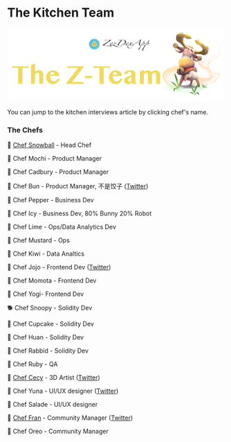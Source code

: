 # The Kitchen Team

![](.gitbook/images/the-zteam-header.png)

You can jump to the kitchen interviews article by clicking chef's name.

### The Chefs

🐰 [Chef Snowball](https://medium.com/pancakeswap/kitchen-interviews-chef-snowball-the-big-fluffy-boss-guiding-the-fellow-bunnies-afa8dfeca887) - Head Chef

🐰 Chef Mochi - Product Manager

🐰 Chef Cadbury - Product Manager

🐰 Chef Bun - Product Manager, 不是饺子 ([Twitter](http://twitter.com/chef_bun_pcs))

🐰 Chef Pepper - Business Dev

🐰 Chef Icy - Business Dev, 80% Bunny 20% Robot

🐰 Chef Lime - Ops/Data Analytics Dev

🐰 Chef Mustard - Ops

🐰 Chef Kiwi - Data Analtics

🐰 Chef Jojo - Frontend Dev ([Twitter](https://twitter.com/0xchefjojo))

🐰 Chef Momota - Frontend Dev

🐰 Chef Yogi- Frontend Dev

🐕 Chef Snoopy - Solidity Dev

🐰 Chef Cupcake - Solidity Dev

🐰 Chef Huan - Solidity Dev

🐰 Chef Rabbid - Solidity Dev

🐰 Chef Ruby - QA

🐰 [Chef Cecy](https://medium.com/pancakeswap/kitchen-interviews-chef-cecy-the-magical-3d-artist-making-fluffy-bunnies-e1eda53742f3) - 3D Artist ([Twitter](https://twitter.com/Cecymeade))

🐰 Chef Yuna - UI/UX designer ([Twitter](https://twitter.com/chefyuna))

🐰 Chef Salade - UI/UX designer

🐰 [Chef Fran](https://medium.com/pancakeswap/kitchen-interview-chef-fran-spanish-community-manager-and-a-lovely-mate-368c72102093) - Community Manager ([Twitter](https://twitter.com/ChefFranPS))

🐰 Chef Oreo - Community Manager
